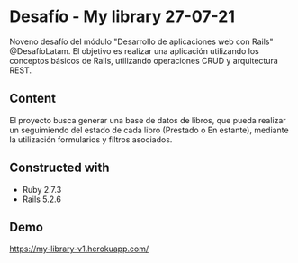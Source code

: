 # Desafío - My library 27-07-21

Noveno desafío del módulo "Desarrollo de aplicaciones web con Rails" @DesafíoLatam. El objetivo es realizar una aplicación utilizando los conceptos básicos de Rails, utilizando operaciones CRUD y arquitectura REST.

## Content

El proyecto busca generar una base de datos de libros, que pueda realizar un seguimiendo del estado de cada libro (Prestado o En estante), mediante la utilización formularios y filtros asociados.

## Constructed with
* Ruby 2.7.3
* Rails 5.2.6
## Demo
https://my-library-v1.herokuapp.com/